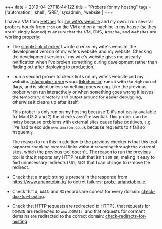 +++
date = 2019-04-27T18:44:12Z
title = "Probers for my hosting"
tags = ['automation', 'shell', 'SRE', 'sysadmin', 'website']
+++

I have a VM from [Hetzner](https://www.hetzner.de/) for [my wife's
website](https://www.arianetobin.ie/) and my own.  I run several probers hourly
from `cron` on the VM and on a machine in my house (so they aren't singly homed)
to ensure that the VM, DNS, Apache, and websites are working properly:

*   The [simple link checker](/blog/simple_link_checking/) I wrote checks my
    wife's website, the development version of my wife's website, and my
    website.  Checking the development version of my wife's website gives me an
    early notification when I've broken something during development rather than
    finding out after deploying to production.
*   I run a second prober to check links on my wife's website and my website.
    [linkchecker-cron](https://github.com/tobinjt/bin/blob/master/linkchecker-cron)
    wraps [linkchecker](https://wummel.github.io/linkchecker/), runs it with the
    right set of flags, and is silent unless something goes wrong.  Like the
    previous prober when run interactively or when something goes wrong it
    leaves the temporary directory and output around for easier debugging,
    otherwise it cleans up after itself.

    This prober is only run on my hosting because 1) it's not easily available
    for MacOS X and 2) the checks aren't essential.  This prober can be noisy
    because problems with external sites cause false positives, e.g.  I've had
    to exclude `www.amazon.co.uk` because requests to it fail so frequently.

    The reason to run this in addition to the previous checker is that this tool
    supports checking external links without recursing through the external
    sites, which the previous tool doesn't.  The reason to run the previous tool
    is that it reports any HTTP result that isn't `200 OK`, making it easy to
    find unnecessary redirects (`301`, `302`) that I can change to remove the
    redirect.
*   Check that a magic string is present in the response from
    https://www.arianetobin.ie/ to detect failures:
    [probe-arianetobin.ie](https://github.com/tobinjt/bin/blob/master/probe-arianetobin.ie).
*   Check that `A`, `AAAA`, and `MX` records are correct for every domain:
    [check-dns-for-hosting](https://github.com/tobinjt/bin/blob/master/check-dns-for-hosting).
*   Check that HTTP requests are redirected to HTTPS, that requests for `DOMAIN`
    are redirected to `www.DOMAIN`, and that requests for dormant domains are
    redirected to the correct domain:
    [check-redirects-for-hosting](https://github.com/tobinjt/bin/blob/master/check-redirects-for-hosting).
